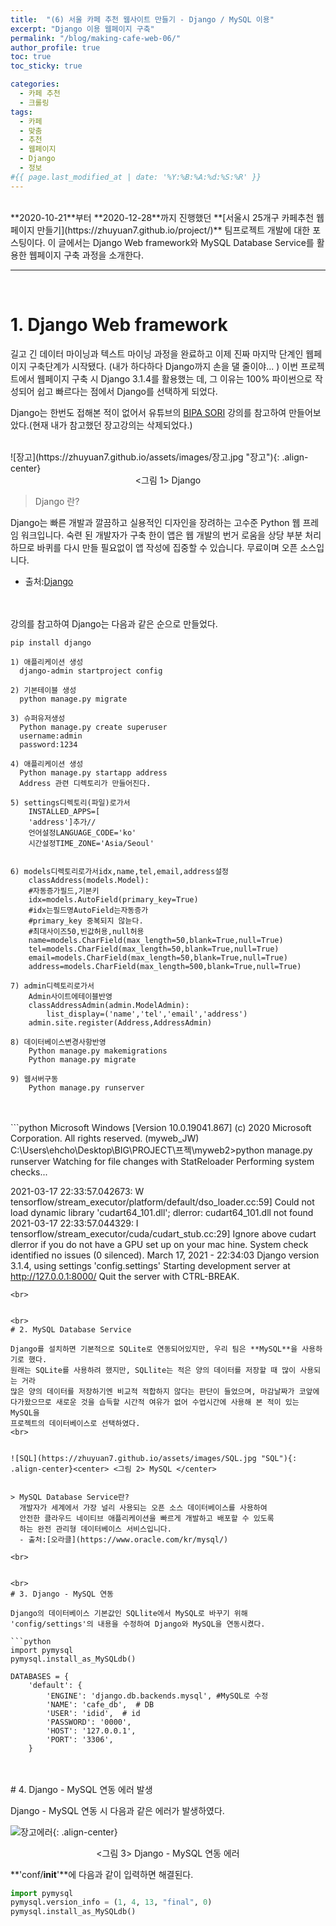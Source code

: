 ```yaml
---
title:  "(6) 서울 카페 추천 웹사이트 만들기 - Django / MySQL 이용"
excerpt: "Django 이용 웹페이지 구축"
permalink: "/blog/making-cafe-web-06/"
author_profile: true
toc: true
toc_sticky: true

categories:
  - 카페 추천
  - 크롤링
tags:
  - 카페 
  - 맞춤
  - 추천
  - 웹페이지
  - Django
  - 정보
#{{ page.last_modified_at | date: '%Y:%B:%A:%d:%S:%R' }}
---
```

<br>
**2020-10-21**부터 **2020-12-28**까지 진행했던 **[서울시 25개구 카페추천 웹페이지 만들기](https://zhuyuan7.github.io/project/)** 팀프로젝트 개발에 대한 포스팅이다.
이 글에서는 Django Web framework와 MySQL Database Service를 활용한 웹페이지 구축 과정을 소개한다.
<br>

-----

<br>

# 1. Django Web framework  

길고 긴 데이터 마이닝과 텍스트 마이닝 과정을 완료하고 이제 진짜 마지막 단계인 웹페이지 구축단계가 시작됐다.
(내가 하다하다 Django까지 손을 댈 줄이야... ) 
이번 프로젝트에서 웹페이지 구축 시 Django 3.1.4를 활용했는 데, 그 이유는 100% 파이썬으로 작성되어
쉽고 빠르다는 점에서 Django를 선택하게 되었다. 

Django는 한번도 접해본 적이 없어서 유튜브의 [BIPA SORI](https://www.youtube.com/channel/UCtCiMH6QQxGU80r4SczFCRg)
강의를 참고하여 만들어보았다.(현재 내가 참고했던 장고강의는 삭제되었다.)
<br>


<br>
![장고](https://zhuyuan7.github.io/assets/images/장고.jpg "장고"){: .align-center}<center> <그림 1> Django </center>

> Django 란? 

  Django는 빠른 개발과 깔끔하고 실용적인 디자인을 장려하는 고수준 Python 웹 프레임 워크입니다.
  숙련 된 개발자가 구축 한이 앱은 웹 개발의 번거 로움을 상당 부분 처리하므로 바퀴를 다시 
  만들 필요없이 앱 작성에 집중할 수 있습니다. 무료이며 오픈 소스입니다.
  - 출처:[Django](https://www.djangoproject.com/)
<br>


<br>
강의를 참고하여 Django는 다음과 같은 순으로 만들었다.


```
pip install django

1) 애플리케이션 생성
  django-admin startproject config

2) 기본테이블 생성 
  python manage.py migrate

3) 슈퍼유저생성
  Python manage.py create superuser
  username:admin
  password:1234

4) 애플리케이션 생성
  Python manage.py startapp address
  Address 관련 디렉토리가 만들어진다.

5) settings디렉토리(파일)로가서
	INSTALLED_APPS=[
	'address']추가//
	언어설정LANGUAGE_CODE='ko'
	시간설정TIME_ZONE='Asia/Seoul'


6) models디렉토리로가서idx,name,tel,email,address설정
	classAddress(models.Model):
	#자동증가필드,기본키
	idx=models.AutoField(primary_key=True)
	#idx는필드명AutoField는자동증가
	#primary_key 중복되지 않늗다.
	#최대사이즈50,빈값허용,null허용
	name=models.CharField(max_length=50,blank=True,null=True)
	tel=models.CharField(max_length=50,blank=True,null=True)
	email=models.CharField(max_length=50,blank=True,null=True)
	address=models.CharField(max_length=500,blank=True,null=True)

7) admin디렉토리로가서
	Admin사이트에테이블반영
	classAddressAdmin(admin.ModelAdmin):
		list_display=('name','tel','email','address')
	admin.site.register(Address,AddressAdmin)

8) 데이터베이스변경사항반영
	Python manage.py makemigrations
	Python manage.py migrate

9) 웹서버구동
	Python manage.py runserver 

```
<br>


<br>
```python
Microsoft Windows [Version 10.0.19041.867]
(c) 2020 Microsoft Corporation. All rights reserved.
(myweb_JW) C:\Users\ehcho\Desktop\BIG\PROJECT\프젝\myweb2>python manage.py runserver
Watching for file changes with StatReloader
Performing system checks...

2021-03-17 22:33:57.042673: W tensorflow/stream_executor/platform/default/dso_loader.cc:59] Could not load dynamic library 'cudart64_101.dll'; dlerror:
cudart64_101.dll not found
2021-03-17 22:33:57.044329: I tensorflow/stream_executor/cuda/cudart_stub.cc:29] Ignore above cudart dlerror if you do not have a GPU set up on your mac
hine.
System check identified no issues (0 silenced).
March 17, 2021 - 22:34:03
Django version 3.1.4, using settings 'config.settings'
Starting development server at http://127.0.0.1:8000/
Quit the server with CTRL-BREAK.

```
<br>


<br>
# 2. MySQL Database Service 

Django를 설치하면 기본적으로 SQLite로 연동되어있지만, 우리 팀은 **MySQL**을 사용하기로 했다.
원래는 SQLite를 사용하려 했지만, SQLlite는 적은 양의 데이터를 저장할 때 많이 사용되는 거라 
많은 양의 데이터를 저장하기엔 비교적 적합하지 않다는 판단이 들었으며, 마감날짜가 코앞에 
다가왔으므로 새로운 것을 습득할 시간적 여유가 없어 수업시간에 사용해 본 적이 있는 MySQL을 
프로젝트의 데이터베이스로 선택하였다.
<br>


![SQL](https://zhuyuan7.github.io/assets/images/SQL.jpg "SQL"){: .align-center}<center> <그림 2> MySQL </center>


> MySQL Database Service란?  
  개발자가 세계에서 가장 널리 사용되는 오픈 소스 데이터베이스를 사용하여 
  안전한 클라우드 네이티브 애플리케이션을 빠르게 개발하고 배포할 수 있도록
  하는 완전 관리형 데이터베이스 서비스입니다.  
  - 출처:[오라클](https://www.oracle.com/kr/mysql/)
 
<br>


<br>
# 3. Django - MySQL 연동

Django의 데이터베이스 기본값인 SQLlite에서 MySQL로 바꾸기 위해 
'config/settings'의 내용을 수정하여 Django와 MySQL을 연동시켰다.

```python
import pymysql
pymysql.install_as_MySQLdb()

DATABASES = {
    'default': {
        'ENGINE': 'django.db.backends.mysql', #MySQL로 수정
        'NAME': 'cafe_db',  # DB
        'USER': 'idid',  # id
        'PASSWORD': '0000',
        'HOST': '127.0.0.1',
        'PORT': '3306',
    }
```
<br>


<br>
# 4. Django - MySQL 연동 에러 발생

Django - MySQL 연동 시 다음과 같은 에러가 발생하였다. 


![장고에러](https://zhuyuan7.github.io/assets/images/장고에러.jpg "장고에러"){: .align-center}<center> <그림 3> Django - MySQL 연동 에러 </center>


**'conf/__init__'**에 다음과 같이 입력하면 해결된다.
<br>

```python
import pymysql
pymysql.version_info = (1, 4, 13, "final", 0)
pymysql.install_as_MySQLdb()
```
<br>


<br>
